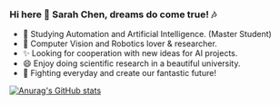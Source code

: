 ### Hi here 👋 Sarah Chen, dreams do come true! :notes:

<!--
**2000222/2000222** is a ✨ _special_ ✨ repository because its `README.md` (this file) appears on your GitHub profile.

Here are some ideas to get you started:

-  I’m currently working on ...
- 🌱 I’m currently learning ...
- 👯 I’m looking to collaborate on ...
- 🤔 I’m looking for help with ...
- 💬 Ask me about ...
- 📫 How to reach me: ...
- 😄 Pronouns: ...
- ⚡ Fun fact: ...
-->

- :speak_no_evil: Studying Automation and Artificial Intelligence. (Master Student)
- 🌱 Computer Vision and Robotics lover & researcher. 
- ✨ Looking for cooperation with new ideas for AI projects.
- 😄 Enjoy doing scientific research in a beautiful university.
- :purple_heart: Fighting everyday and create our fantastic future!

[![Anurag's GitHub stats](https://github-readme-stats.vercel.app/api?username=2000222)](https://github.com/anuraghazra/github-readme-stats)
